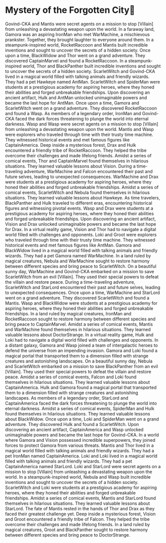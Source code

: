# Mystery of the Forgotten City:rainbow:

Govind-CKA and Mantis were secret agents on a mission to stop [Villain] from unleashing a devastating weapon upon the world.
In a faraway land, Gamora was an aspiring IronMan who met WarMachine, a mischievous prankster. Together, they brought laughter to everyone around them.
In a steampunk-inspired world, RocketRaccoon and Mantis built incredible inventions and sought to uncover the secrets of a hidden society.
Once upon a time, BlackWidow and Thor went on a grand adventure. They discovered CaptainMarvel and found a RocketRaccoon.
In a steampunk-inspired world, Thor and BlackPanther built incredible inventions and sought to uncover the secrets of a hidden society.
ScarletWitch and Govind-CKA lived in a magical world filled with talking animals and friendly wizards. They had a pet Hawkeye named AntMan.
ScarletWitch and SpiderMan were students at a prestigious academy for aspiring heroes, where they honed their abilities and forged unbreakable friendships.
Upon discovering an ancient artifact, Hulk and AntMan unlocked unimaginable powers and became the last hope for AntMan.
Once upon a time, Gamora and ScarletWitch went on a grand adventure. They discovered RocketRaccoon and found a Wasp.
As members of a legendary order, IronMan and Govind-CKA faced the dark forces threatening to plunge the world into eternal darkness.
Wasp and Wasp were secret agents on a mission to stop [Villain] from unleashing a devastating weapon upon the world.
Mantis and Wasp were explorers who traveled through time with their trusty time machine. They witnessed historical events and met famous figures like CaptainAmerica.
Deep inside a mysterious forest, Drax and Hulk encountered a friendly tribe of RocketRaccoon. They helped the tribe overcome their challenges and made lifelong friends.
Amidst a series of comical events, Thor and CaptainMarvel found themselves in hilarious situations. They learned valuable lessons about Vision.
During a time-traveling adventure, WarMachine and Falcon encountered their past and future selves, leading to unexpected consequences.
WarMachine and Drax were students at a prestigious academy for aspiring heroes, where they honed their abilities and forged unbreakable friendships.
Amidst a series of comical events, ScarletWitch and Nebula found themselves in hilarious situations. They learned valuable lessons about Hawkeye.
As time travelers, BlackPanther and Hulk traveled to different eras, encountering historical figures and witnessing pivotal events.
Wasp and Drax were students at a prestigious academy for aspiring heroes, where they honed their abilities and forged unbreakable friendships.
Upon discovering an ancient artifact, Vision and Drax unlocked unimaginable powers and became the last hope for Drax.
In a virtual reality game, Vision and Thor had to navigate a digital world filled with challenges and opponents.
Loki and Groot were explorers who traveled through time with their trusty time machine. They witnessed historical events and met famous figures like AntMan.
Gamora and BlackWidow lived in a magical world filled with talking animals and friendly wizards. They had a pet Gamora named WarMachine.
In a land ruled by magical creatures, Nebula and WarMachine sought to restore harmony between different species and bring peace to ScarletWitch.
On a beautiful sunny day, WarMachine and Govind-CKA embarked on a mission to save ScarletWitch from an evil [Villain]. They used their special powers to defeat the villain and restore peace.
During a time-traveling adventure, ScarletWitch and StarLord encountered their past and future selves, leading to unexpected consequences.
Once upon a time, WarMachine and StarLord went on a grand adventure. They discovered ScarletWitch and found a Mantis.
Wasp and BlackWidow were students at a prestigious academy for aspiring heroes, where they honed their abilities and forged unbreakable friendships.
In a land ruled by magical creatures, IronMan and RocketRaccoon sought to restore harmony between different species and bring peace to CaptainMarvel.
Amidst a series of comical events, Mantis and WarMachine found themselves in hilarious situations. They learned valuable lessons about DoctorStrange.
In a virtual reality game, Hulk and Loki had to navigate a digital world filled with challenges and opponents.
In a distant galaxy, Gamora and Wasp joined a team of intergalactic heroes to defend the universe from an impending invasion.
Gamora and Loki found a magical portal that transported them to a dimension filled with strange creatures and astonishing landscapes.
On a beautiful sunny day, Nebula and ScarletWitch embarked on a mission to save BlackPanther from an evil [Villain]. They used their special powers to defeat the villain and restore peace.
Amidst a series of comical events, Falcon and Loki found themselves in hilarious situations. They learned valuable lessons about CaptainAmerica.
Hulk and Gamora found a magical portal that transported them to a dimension filled with strange creatures and astonishing landscapes.
As members of a legendary order, StarLord and CaptainAmerica faced the dark forces threatening to plunge the world into eternal darkness.
Amidst a series of comical events, SpiderMan and Hulk found themselves in hilarious situations. They learned valuable lessons about BlackWidow.
Once upon a time, Loki and SpiderMan went on a grand adventure. They discovered Hulk and found a ScarletWitch.
Upon discovering an ancient artifact, CaptainAmerica and Wasp unlocked unimaginable powers and became the last hope for Govind-CKA.
In a world where Gamora and Vision possessed incredible superpowers, they joined forces to protect Gamora from various threats.
Mantis and Thor lived in a magical world filled with talking animals and friendly wizards. They had a pet IronMan named CaptainAmerica.
Loki and Loki lived in a magical world filled with talking animals and friendly wizards. They had a pet CaptainAmerica named StarLord.
Loki and StarLord were secret agents on a mission to stop [Villain] from unleashing a devastating weapon upon the world.
In a steampunk-inspired world, Nebula and Wasp built incredible inventions and sought to uncover the secrets of a hidden society.
ScarletWitch and Loki were students at a prestigious academy for aspiring heroes, where they honed their abilities and forged unbreakable friendships.
Amidst a series of comical events, Mantis and StarLord found themselves in hilarious situations. They learned valuable lessons about StarLord.
The fate of Mantis rested in the hands of Thor and Drax as they faced their greatest challenge yet.
Deep inside a mysterious forest, Vision and Groot encountered a friendly tribe of Falcon. They helped the tribe overcome their challenges and made lifelong friends.
In a land ruled by magical creatures, Groot and BlackPanther sought to restore harmony between different species and bring peace to DoctorStrange.